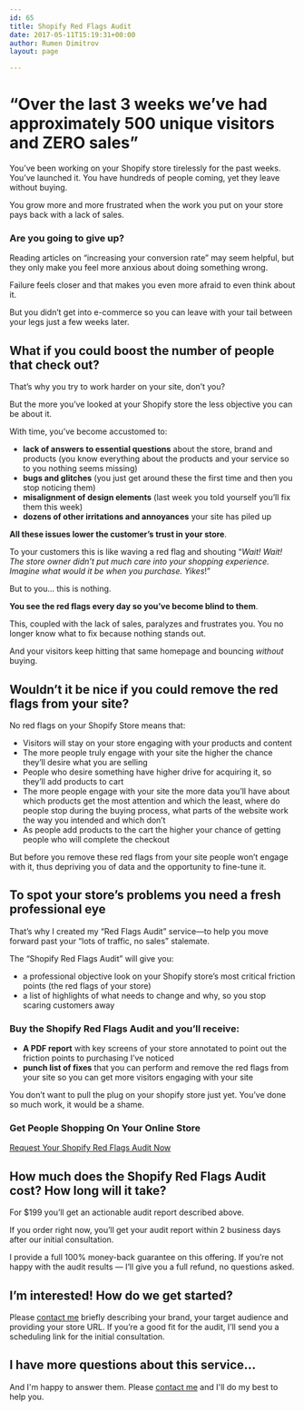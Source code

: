 ```yaml
---
id: 65
title: Shopify Red Flags Audit
date: 2017-05-11T15:19:31+00:00
author: Rumen Dimitrov
layout: page

---
```

<h1>“Over the last 3 weeks we’ve had approximately 500 unique visitors and ZERO sales”</h1>
You’ve been working on your Shopify store tirelessly for the past weeks. You’ve launched it. You have hundreds of people coming, yet they leave without buying.

<!-- Is this screen way to common for you? [insert screen shot of traffic and 0% conversions] -->

You grow more and more frustrated when the work you put on your store pays back with a lack of sales.
<h3>Are you going to give up?</h3>
Reading articles on “increasing your conversion rate” may seem helpful, but they only make you feel more anxious about doing something wrong.

Failure feels closer and that makes you even more afraid to even think about it.

But you didn’t get into e-commerce so you can leave with your tail between your legs just a few weeks later.
<h2>What if you could boost the number of people that check out?</h2>
That’s why you try to work harder on your site, don’t you?

But the more you’ve looked at your Shopify store the less objective you can be about it.

With time, you’ve become accustomed to:
<ul>
 	<li><strong>lack of answers to essential questions</strong> about the store, brand and products (you know everything about the products and your service so to you nothing seems missing)</li>
 	<li><strong>bugs and glitches</strong> (you just get around these the first time and then you stop noticing them)</li>
 	<li><strong>misalignment of design elements</strong> (last week you told yourself you’ll fix them this week)</li>
 	<li><strong>dozens of other irritations and annoyances</strong> your site has piled up</li>
</ul>
<strong>All these issues lower the customer’s trust in your store</strong>.

To your customers this is like waving a red flag and shouting “<em>Wait! Wait! The store owner didn’t put much care into your shopping experience. Imagine what would it be when you purchase. Yikes</em>!”

But to you… this is nothing.

<strong>You see the red flags every day so you’ve become blind to them</strong>.

This, coupled with the lack of sales, paralyzes and frustrates you. You no longer know what to fix because nothing stands out.

And your visitors keep hitting that same homepage and bouncing <em>without</em> buying.
<h2>Wouldn’t it be nice if you could remove the red flags from your site?</h2>
No red flags on your Shopify Store means that:
<ul>
 	<li>Visitors will stay on your store engaging with your products and content</li>
 	<li>The more people truly engage with your site the higher the chance they’ll desire what you are selling</li>
 	<li>People who desire something have higher drive for acquiring it, so they’ll add products to cart</li>
 	<li>The more people engage with your site the more data you’ll have about which products get the most attention and which the least, where do people stop during the buying process, what parts of the website work the way you intended and which don’t</li>
 	<li>As people add products to the cart the higher your chance of getting people who will complete the checkout</li>
</ul>
But before you remove these red flags from your site people won’t engage with it, thus depriving you of data and the opportunity to fine-tune it.
<h2>To spot your store’s problems you need a fresh professional eye</h2>
That’s why I created my “Red Flags Audit” service—to help you move forward past your “lots of traffic, no sales” stalemate.

The “Shopify Red Flags Audit” will give you:
<ul>
 	<li>a professional objective look on your Shopify store’s most critical friction points (the red flags of your store)</li>
 	<li>a list of highlights of what needs to change and why, so you stop scaring customers away</li>
</ul>
<h3>Buy the Shopify Red Flags Audit and you’ll receive:</h3>
<ul>
 	<li><strong>A PDF report</strong> with key screens of your store annotated to point out the friction points to purchasing I’ve noticed</li>
 	<li><strong>punch list of fixes</strong> that you can perform and remove the red flags from your site so you can get more visitors engaging with your site</li>
</ul>
You don’t want to pull the plug on your shopify store just yet. You’ve done so much work, it would be a shame.
<h3>Get People Shopping On Your Online Store</h3>
<a class="button width--auto" href="/contact">Request Your Shopify Red Flags Audit Now</a>
<h2>How much does the Shopify Red Flags Audit cost? How long will it take?</h2>
For $199 you’ll get an actionable audit report described above.

If you order right now, you’ll get your audit report within 2 business days after our initial consultation.

I provide a full 100% money-back guarantee on this offering. If you’re not happy with the audit results — I’ll give you a full refund, no questions asked.
<h2>I’m interested! How do we get started?</h2>
Please <a href="/contact/" target="_blank">contact me</a> briefly describing your brand, your target audience and providing your store URL. If you’re a good fit for the audit, I’ll send you a scheduling link for the initial consultation.
<h2>I have more questions about this service...</h2>
And I'm happy to answer them. Please <a href="/contact/" target="_blank">contact me</a> and I'll do my best to help you.